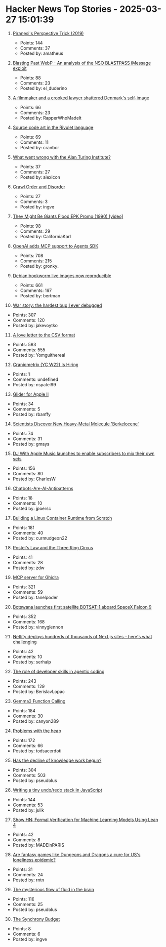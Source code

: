 # Hacker News Top Stories - 2025-03-27 15:01:39

1. [Piranesi's Perspective Trick (2019)](https://medium.com/@brunopostle/piranesis-perspective-trick-6bcd7a754da9)
   - Points: 144
   - Comments: 37
   - Posted by: amatheus

2. [Blasting Past WebP - An analysis of the NSO BLASTPASS iMessage exploit](https://googleprojectzero.blogspot.com/2025/03/blasting-past-webp.html)
   - Points: 88
   - Comments: 23
   - Posted by: el_duderino

3. [A filmmaker and a crooked lawyer shattered Denmark's self-image](https://www.theguardian.com/world/2025/mar/27/black-swan-denmark-documentary-mads-brugger-amira-smajic)
   - Points: 66
   - Comments: 23
   - Posted by: RapperWhoMadeIt

4. [Source code art in the Rivulet language](https://github.com/rottytooth/Rivulet)
   - Points: 69
   - Comments: 11
   - Posted by: cranbor

5. [What went wrong with the Alan Turing Institute?](https://www.chalmermagne.com/p/how-not-to-build-an-ai-institute)
   - Points: 37
   - Comments: 27
   - Posted by: alexicon

6. [Crawl Order and Disorder](https://www.marginalia.nu/log/a_117_crawl_order/)
   - Points: 27
   - Comments: 3
   - Posted by: ingve

7. [They Might Be Giants Flood EPK Promo (1990) [video]](https://www.youtube.com/watch?v=C-tQSFQ-ESY)
   - Points: 98
   - Comments: 29
   - Posted by: CaliforniaKarl

8. [OpenAI adds MCP support to Agents SDK](https://openai.github.io/openai-agents-python/mcp/)
   - Points: 708
   - Comments: 215
   - Posted by: gronky_

9. [Debian bookworm live images now reproducible](https://lwn.net/Articles/1015402/)
   - Points: 661
   - Comments: 167
   - Posted by: bertman

10. [War story: the hardest bug I ever debugged](https://www.clientserver.dev/p/war-story-the-hardest-bug-i-ever)
   - Points: 307
   - Comments: 120
   - Posted by: jakevoytko

11. [A love letter to the CSV format](https://github.com/medialab/xan/blob/master/docs/LOVE_LETTER.md)
   - Points: 583
   - Comments: 555
   - Posted by: Yomguithereal

12. [Craniometrix (YC W22) Is Hiring](https://www.ycombinator.com/companies/craniometrix/jobs/ugwcSrU-chief-of-staff)
   - Points: 1
   - Comments: undefined
   - Posted by: nspatel99

13. [Glider for Apple II](https://www.colino.net/wordpress/en/glider-for-apple-ii/)
   - Points: 34
   - Comments: 5
   - Posted by: rbanffy

14. [Scientists Discover New Heavy-Metal Molecule 'Berkelocene'](https://newscenter.lbl.gov/2025/03/11/scientists-discover-new-heavy-metal-molecule-berkelocene/)
   - Points: 74
   - Comments: 31
   - Posted by: gmays

15. [DJ With Apple Music launches to enable subscribers to mix their own sets](https://www.musicweek.com/digital/read/dj-with-apple-music-launches-to-enable-subscribers-to-mix-their-own-sets/091655)
   - Points: 156
   - Comments: 80
   - Posted by: CharlesW

16. [Chatbots-Are-AI-Antipatterns](https://hello-jp.net/building-beyond-the-buzz/chatbots-are-ai-antipatterns)
   - Points: 18
   - Comments: 10
   - Posted by: jpoersc

17. [Building a Linux Container Runtime from Scratch](https://edera.dev/stories/styrolite)
   - Points: 181
   - Comments: 40
   - Posted by: curmudgeon22

18. [Postel's Law and the Three Ring Circus](https://alexgaynor.net/2025/mar/25/postels-law-and-the-three-ring-circus/)
   - Points: 41
   - Comments: 28
   - Posted by: zdw

19. [MCP server for Ghidra](https://github.com/LaurieWired/GhidraMCP)
   - Points: 321
   - Comments: 59
   - Posted by: tanelpoder

20. [Botswana launches first satellite BOTSAT-1 aboard SpaceX Falcon 9](https://spaceinafrica.com/2025/03/15/botswana-successfully-launches-first-satellite-botsat-1/)
   - Points: 352
   - Comments: 168
   - Posted by: vinnyglennon

21. [Netlify deploys hundreds of thousands of Next.js sites – here's what challenging](https://www.netlify.com/blog/how-we-run-nextjs/)
   - Points: 42
   - Comments: 10
   - Posted by: serhalp

22. [The role of developer skills in agentic coding](https://martinfowler.com/articles/exploring-gen-ai.html#memo-13)
   - Points: 243
   - Comments: 129
   - Posted by: BerislavLopac

23. [Gemma3 Function Calling](https://ai.google.dev/gemma/docs/capabilities/function-calling)
   - Points: 184
   - Comments: 30
   - Posted by: canyon289

24. [Problems with the heap](https://rachelbythebay.com/w/2025/03/26/atop/)
   - Points: 172
   - Comments: 66
   - Posted by: todsacerdoti

25. [Has the decline of knowledge work begun?](https://www.nytimes.com/2025/03/25/business/economy/white-collar-layoffs.html)
   - Points: 304
   - Comments: 503
   - Posted by: pseudolus

26. [Writing a tiny undo/redo stack in JavaScript](https://blog.julik.nl/2025/03/a-tiny-undo-stack)
   - Points: 144
   - Comments: 53
   - Posted by: julik

27. [Show HN: Formal Verification for Machine Learning Models Using Lean 4](https://github.com/fraware/leanverifier)
   - Points: 42
   - Comments: 8
   - Posted by: MADEinPARIS

28. [Are fantasy games like Dungeons and Dragons a cure for US's loneliness epidemic?](https://www.businessinsider.com/dungeons-and-dragons-warhammer-fantasy-role-playing-games-events-friends-2025-3)
   - Points: 31
   - Comments: 24
   - Posted by: rntn

29. [The mysterious flow of fluid in the brain](https://www.quantamagazine.org/the-mysterious-flow-of-fluid-in-the-brain-20250326/)
   - Points: 116
   - Comments: 25
   - Posted by: pseudolus

30. [The Synchrony Budget](https://www.morling.dev/blog/the-synchrony-budget/)
   - Points: 8
   - Comments: 6
   - Posted by: ingve

